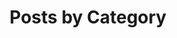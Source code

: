 ---
title: "Posts by Category"
permalink: /category-archive/
layout: categories
author_profile: true
---